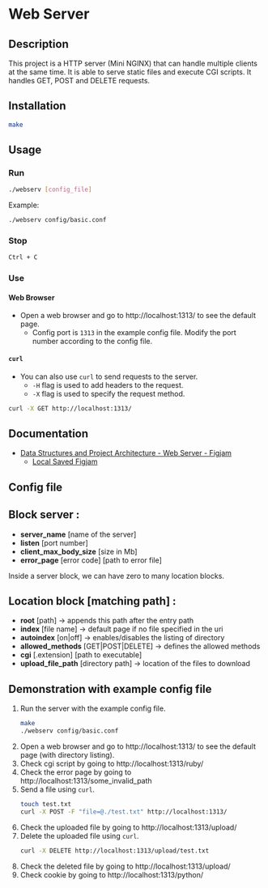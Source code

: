 # Web Server

## Description

This project is a HTTP server (Mini NGINX) that can handle multiple clients at the same time. It is able to serve static files and execute CGI scripts. It handles GET, POST and DELETE requests.

## Installation

```bash
make
```

## Usage

### Run

```bash
./webserv [config_file]
```

Example:
```bash
./webserv config/basic.conf
```

### Stop

```bash
Ctrl + C
```

### Use

#### Web Browser
- Open a web browser and go to http://localhost:1313/ to see the default page.
  - Config port is `1313` in the example config file. Modify the port number according to the config file.

#### `curl`
- You can also use `curl` to send requests to the server.
  - `-H` flag is used to add headers to the request.
  - `-X` flag is used to specify the request method.

```bash
curl -X GET http://localhost:1313/
```

## Documentation

- [Data Structures and Project Architecture - Web Server - Figjam](https://www.figma.com/files/team/1364356230083559376/project/240515569/WebServ?fuid=1364356226035135583)
  - [Local Saved Figjam](./document/figjam/)

## Config file

Block server :
-

 - **server_name** [name of the server]
 - **listen** [port number]
 - **client_max_body_size** [size in Mb]
 - **error_page** [error code] [path to error file]

Inside a server block, we can have zero to many location blocks.

Location block [matching path] :
-

 - **root** [path] -> appends this path after the entry path
 - **index** [file name] -> default page if no file specified in the uri
 - **autoindex** [on|off] -> enables/disables the listing of directory
 - **allowed_methods** [GET|POST|DELETE] -> defines the allowed methods
 - **cgi** [.extension] [path to executable]
 - **upload_file_path** [directory path] -> location of the files to download

## Demonstration with example config file

1. Run the server with the example config file.
    ```bash
    make
    ./webserv config/basic.conf
    ```
2. Open a web browser and go to http://localhost:1313/ to see the default page (with directory listing).
3. Check cgi script by going to http://localhost:1313/ruby/
4. Check the error page by going to http://localhost:1313/some_invalid_path
5. Send a file using `curl`.
    ```bash
    touch test.txt
    curl -X POST -F "file=@./test.txt" http://localhost:1313/
    ```
6. Check the uploaded file by going to http://localhost:1313/upload/
7. Delete the uploaded file using `curl`.
    ```bash
    curl -X DELETE http://localhost:1313/upload/test.txt
    ```
8. Check the deleted file by going to http://localhost:1313/upload/
9. Check cookie by going to http://localhost:1313/python/